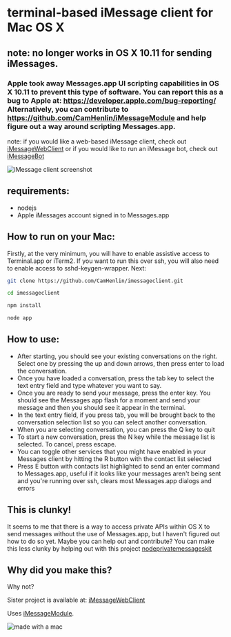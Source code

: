 # terminal-based iMessage client for Mac OS X

## note: no longer works in OS X 10.11 for sending iMessages.
### Apple took away Messages.app UI scripting capabilities in OS X 10.11 to prevent this type of software. You can report this as a bug to Apple at: https://developer.apple.com/bug-reporting/ Alternatively, you can contribute to https://github.com/CamHenlin/iMessageModule and help figure out a way around scripting Messages.app.

note: if you would like a web-based iMessage client, check out [iMessageWebClient](https://github.com/CamHenlin/iMessageWebClient)
or if you would like to run an iMessage bot, check out [iMessageBot](https://github.com/CamHenlin/imessagebot)

![iMessage client screenshot](https://github.com/CamHenlin/imessageclient/raw/master/screenshot.png "screenshot of the iMessage client in action")

## requirements:
- nodejs
- Apple iMessages account signed in to Messages.app

## How to run on your Mac:
Firstly, at the very minimum, you will have to enable assistive access to Terminal.app or iTerm2. If you want to run this over ssh, you will also need to enable access to sshd-keygen-wrapper. Next:
```bash
git clone https://github.com/CamHenlin/imessageclient.git

cd imessageclient

npm install

node app
```

## How to use:
- After starting, you should see your existing conversations on the right. Select one by pressing the up and down arrows, then press enter to load the conversation.
- Once you have loaded a conversation, press the tab key to select the text entry field and type whatever you want to say.
- Once you are ready to send your message, press the enter key. You should see the Messages app flash for a moment and send your message and then you should see it appear in the terminal.
- In the text entry field, if you press tab, you will be brought back to the conversation selection list so you can select another conversation.
- When you are selecting conversation, you can press the Q key to quit
- To start a new conversation, press the N key while the message list is selected. To cancel, press escape.
- You can toggle other services that you might have enabled in your Messages client by hitting the R button with the contact list selected
- Press E button with contacts list highlighted to send an enter command to Messages.app, useful if it looks like your messages aren't being sent and you're running over ssh, clears most Messages.app dialogs and errors

## This is clunky!
It seems to me that there is a way to access private APIs within OS X to send messages without the use of Messages.app, but I haven't figured out how to do so yet. Maybe you can help out and contribute? You can make this less clunky by helping out with this project [nodeprivatemessageskit](https://github.com/camhenlin/nodeprivatemessageskit)

## Why did you make this?
Why not?


Sister project is available at: [iMessageWebClient](https://github.com/CamHenlin/iMessageWebClient)

Uses [iMessageModule](https://github.com/CamHenlin/iMessageModule).

![made with a mac](http://henlin.org/mac.gif "made with a mac")
